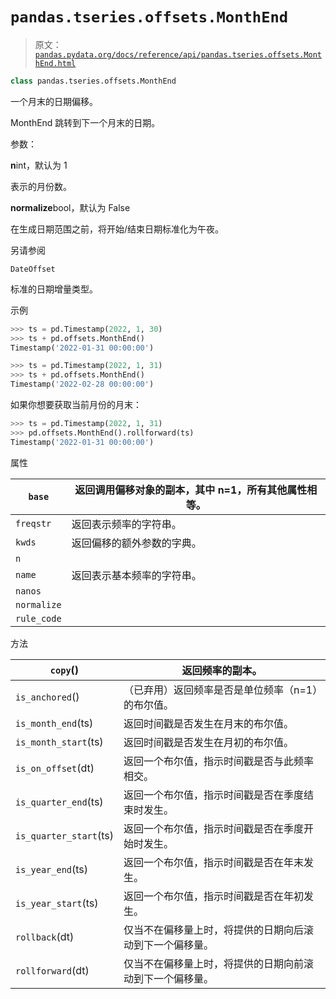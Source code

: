 # `pandas.tseries.offsets.MonthEnd`

> 原文：[`pandas.pydata.org/docs/reference/api/pandas.tseries.offsets.MonthEnd.html`](https://pandas.pydata.org/docs/reference/api/pandas.tseries.offsets.MonthEnd.html)

```py
class pandas.tseries.offsets.MonthEnd
```

一个月末的日期偏移。

MonthEnd 跳转到下一个月末的日期。

参数：

**n**int，默认为 1

表示的月份数。

**normalize**bool，默认为 False

在生成日期范围之前，将开始/结束日期标准化为午夜。

另请参阅

`DateOffset`

标准的日期增量类型。

示例

```py
>>> ts = pd.Timestamp(2022, 1, 30)
>>> ts + pd.offsets.MonthEnd()
Timestamp('2022-01-31 00:00:00') 
```

```py
>>> ts = pd.Timestamp(2022, 1, 31)
>>> ts + pd.offsets.MonthEnd()
Timestamp('2022-02-28 00:00:00') 
```

如果你想要获取当前月份的月末：

```py
>>> ts = pd.Timestamp(2022, 1, 31)
>>> pd.offsets.MonthEnd().rollforward(ts)
Timestamp('2022-01-31 00:00:00') 
```

属性

| `base` | 返回调用偏移对象的副本，其中 n=1，所有其他属性相等。 |
| --- | --- |
| `freqstr` | 返回表示频率的字符串。 |
| `kwds` | 返回偏移的额外参数的字典。 |
| `n` |  |
| `name` | 返回表示基本频率的字符串。 |
| `nanos` |  |
| `normalize` |  |
| `rule_code` |  |

方法

| `copy`() | 返回频率的副本。 |
| --- | --- |
| `is_anchored`() | （已弃用）返回频率是否是单位频率（n=1）的布尔值。 |
| `is_month_end`(ts) | 返回时间戳是否发生在月末的布尔值。 |
| `is_month_start`(ts) | 返回时间戳是否发生在月初的布尔值。 |
| `is_on_offset`(dt) | 返回一个布尔值，指示时间戳是否与此频率相交。 |
| `is_quarter_end`(ts) | 返回一个布尔值，指示时间戳是否在季度结束时发生。 |
| `is_quarter_start`(ts) | 返回一个布尔值，指示时间戳是否在季度开始时发生。 |
| `is_year_end`(ts) | 返回一个布尔值，指示时间戳是否在年末发生。 |
| `is_year_start`(ts) | 返回一个布尔值，指示时间戳是否在年初发生。 |
| `rollback`(dt) | 仅当不在偏移量上时，将提供的日期向后滚动到下一个偏移量。 |
| `rollforward`(dt) | 仅当不在偏移量上时，将提供的日期向前滚动到下一个偏移量。 |
